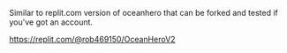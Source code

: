 Similar to replit.com version of oceanhero that can be forked and tested if you've got an account.

https://replit.com/@rob469150/OceanHeroV2
